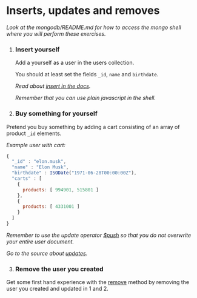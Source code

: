 # Inserts, updates and removes

_Look at the mongodb/README.md for how to access the mongo shell where you will perform these exercises._

1. ### Insert yourself
    Add a yourself as a user in the users collection.

    You should at least set the fields `_id`, `name` and `birthdate`.

    _Read about  [insert  in the docs](http://docs.mongodb.org/manual/reference/method/db.collection.insert/)._

    _Remember that you can use plain javascript in the shell._

2. ### Buy something for yourself
  Pretend you buy something by adding a cart consisting of an array of product `_id` elements.

  _Example user with cart:_

  ```js
  {
    "_id" : "elon.musk",
    "name" : "Elon Musk",
    "birthdate" : ISODate("1971-06-28T00:00:00Z"),
    "carts" : [
      {
        products: [ 994901, 515801 ]
      },
      {
        products: [ 4331001 ]
      }
    ]
  }
  ```

  _Remember to use the update operator [$push](http://docs.mongodb.org/manual/reference/operator/update/push/) so that you do not overwrite your entire user document._

  _Go to the source about [updates](http://docs.mongodb.org/manual/reference/method/db.collection.update/)._

3. ### Remove the user you created
  Get some first hand experience with the [remove]() method by removing the user you created and updated in 1 and 2.
